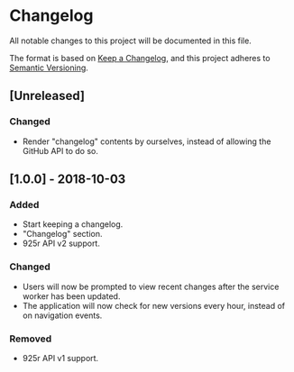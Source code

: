 # Changelog

All notable changes to this project will be documented in this file.

The format is based on [Keep a Changelog](https://keepachangelog.com/en/1.0.0/),
and this project adheres to [Semantic Versioning](https://semver.org/spec/v2.0.0.html).

## [Unreleased]

### Changed

- Render "changelog" contents by ourselves, instead of allowing the GitHub API
  to do so.

## [1.0.0] - 2018-10-03

### Added

- Start keeping a changelog.
- "Changelog" section.
- 925r API v2 support.

### Changed

- Users will now be prompted to view recent changes after the service worker
  has been updated.
- The application will now check for new versions every hour, instead of on
  navigation events.

### Removed

- 925r API v1 support.